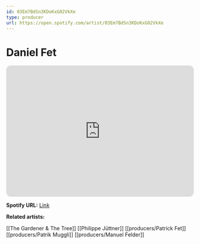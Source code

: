 ```yaml
---
id: 03Em7BdSn3KDoKxG02VkXe
type: producer
url: https://open.spotify.com/artist/03Em7BdSn3KDoKxG02VkXe
---
```

# Daniel Fet

<iframe style="border-radius:12px" src="https://open.spotify.com/embed/artist/03Em7BdSn3KDoKxG02VkXe" width="100%" height="352" frameBorder="0" allowfullscreen="" allow="autoplay; clipboard-write; encrypted-media; fullscreen; picture-in-picture" loading="lazy"></iframe>

**Spotify URL:** [Link](https://open.spotify.com/artist/03Em7BdSn3KDoKxG02VkXe)

**Related artists:**

[[The Gardener & The Tree]]
[[Philippe Jüttner]]
[[producers/Patrick Fet]]
[[producers/Patrik Muggli]]
[[producers/Manuel Felder]]
